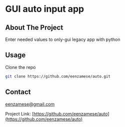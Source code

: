 <br />
<div align="center"><h1 align="left">GUI auto input app</h1></div>

<!-- ABOUT THE PROJECT -->
## About The Project

Enter needed values to only-gui legacy app with python

## Usage

Clone the repo
   ```sh
   git clone https://github.com/eenzamese/auto.git
   ```
<!-- LICENSE -->

## Contact

eenzamese@gmail.com

Project Link: [https://github.com/eenzamese/auto](https://github.com/eenzamese/auto)
